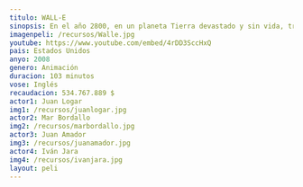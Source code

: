 ```yaml
---
titulo: WALL-E
sinopsis: En el año 2800, en un planeta Tierra devastado y sin vida, tras cientos de solitarios años haciendo aquello para lo que fue construido -limpiar el planeta de basura- el pequeño robot WALL-E (acrónimo de Waste Allocation Load Lifter Earth-Class) descubre una nueva misión en su vida (además de recolectar cosas inservibles) cuando se encuentra con una moderna y lustrosa robot exploradora llamada EVE. Ambos viajarán a lo largo de la galaxia y vivirán una emocionante e inolvidable aventura... 
imagenpeli: /recursos/Walle.jpg
youtube: https://www.youtube.com/embed/4rDD3SccHxQ
pais: Estados Unidos
anyo: 2008
genero: Animación
duracion: 103 minutos
vose: Inglés
recaudacion: 534.767.889 $
actor1: Juan Logar
img1: /recursos/juanlogar.jpg
actor2: Mar Bordallo
img2: /recursos/marbordallo.jpg
actor3: Juan Amador
img3: /recursos/juanamador.jpg
actor4: Iván Jara
img4: /recursos/ivanjara.jpg
layout: peli
---
```

